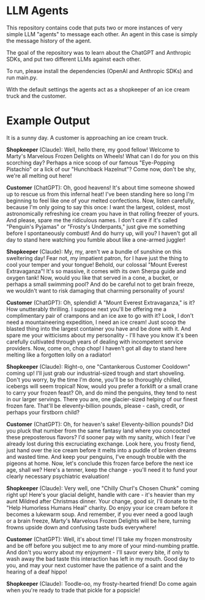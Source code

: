 # LLM Agents

This repository contains code that puts two or more instances of very simple LLM "agents" to message each other. An agent in this case is simply the message history of the agent.

The goal of the repository was to learn about the ChatGPT and Anthropic SDKs, and put two different LLMs against each other.

To run, please install the dependencies (OpenAI and Anthropic SDKs) and run main.py.

With the default settings the agents act as a shopkeeper of an ice cream truck and the customer.

# Example Output

It is a sunny day. A customer is approaching an ice cream truck.

<b>Shopkeeper</b> (Claude): Well, hello there, my good fellow! Welcome to Marty's Marvelous Frozen Delights on Wheels! What can I do for you on this scorching day? Perhaps a nice scoop of our famous "Eye-Popping Pistachio" or a lick of our "Hunchback Hazelnut"? Come now, don't be shy, we're all melting out here!

<b>Customer</b> (ChatGPT): Oh, good heavens! It's about time someone showed up to rescue us from this infernal heat! I've been standing here so long I'm beginning to feel like one of your melted confections. Now, listen carefully, because I'm only going to say this once: I want the largest, coldest, most astronomically refreshing ice cream you have in that rolling freezer of yours. And please, spare me the ridiculous names. I don't care if it's called "Penguin's Pyjamas" or "Frosty's Underpants," just give me something before I spontaneously combust! And do hurry up, will you? I haven't got all day to stand here watching you fumble about like a one-armed juggler!

<b>Shopkeeper</b> (Claude): My, my, aren't we a bundle of sunshine on this sweltering day! Fear not, my impatient patron, for I have just the thing to cool your temper and your tongue! Behold, our colossal "Mount Everest Extravaganza"! It's so massive, it comes with its own Sherpa guide and oxygen tank! Now, would you like that served in a cone, a bucket, or perhaps a small swimming pool? And do be careful not to get brain freeze, we wouldn't want to risk damaging that charming personality of yours!

<b>Customer</b> (ChatGPT): Oh, splendid! A "Mount Everest Extravaganza," is it? How unutterably thrilling. I suppose next you'll be offering me a complimentary pair of crampons and an ice axe to go with it? Look, I don't need a mountaineering expedition, I need an ice cream! Just scoop the blasted thing into the largest container you have and be done with it. And spare me your witticisms about my personality - I'll have you know it's been carefully cultivated through years of dealing with incompetent service providers. Now, come on, chop chop! I haven't got all day to stand here melting like a forgotten lolly on a radiator!

<b>Shopkeeper</b> (Claude): Right-o, one "Cantankerous Customer Cooldown" coming up! I'll just grab our industrial-sized trough and start shoveling. Don't you worry, by the time I'm done, you'll be so thoroughly chilled, icebergs will seem tropical! Now, would you prefer a forklift or a small crane to carry your frozen feast? Oh, and do mind the penguins, they tend to nest in our larger servings. There you are, one glacier-sized helping of our finest frozen fare. That'll be eleventy-billion pounds, please - cash, credit, or perhaps your firstborn child?

<b>Customer</b> (ChatGPT): Oh, for heaven's sake! Eleventy-billion pounds? Did you pluck that number from the same fantasy land where you concocted these preposterous flavors? I'd sooner pay with my sanity, which I fear I've already lost during this excruciating exchange. Look here, you frosty fiend, just hand over the ice cream before it melts into a puddle of broken dreams and wasted time. And keep your penguins, I've enough trouble with the pigeons at home. Now, let's conclude this frozen farce before the next ice age, shall we? Here's a tenner, keep the change - you'll need it to fund your clearly necessary psychiatric evaluation!

<b>Shopkeeper</b> (Claude): Very well, one "Chilly Churl's Chosen Chunk" coming right up! Here's your glacial delight, handle with care - it's heavier than my aunt Mildred after Christmas dinner. Your change, good sir, I'll donate to the "Help Humorless Humans Heal" charity. Do enjoy your ice cream before it becomes a lukewarm soup. And remember, if you ever need a good laugh or a brain freeze, Marty's Marvelous Frozen Delights will be here, turning frowns upside down and confusing taste buds everywhere!

<b>Customer</b> (ChatGPT): Well, it's about time! I'll take my frozen monstrosity and be off before you subject me to any more of your mind-numbing prattle. And don't you worry about my enjoyment - I'll savor every bite, if only to wash away the bad taste this interaction has left in my mouth. Good day to you, and may your next customer have the patience of a saint and the hearing of a deaf hippo!

<b>Shopkeeper</b> (Claude): Toodle-oo, my frosty-hearted friend! Do come again when you're ready to trade that pickle for a popsicle!
